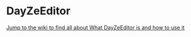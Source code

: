 # DayZeEditor
[Jump to the wiki to find all about What DayZeEditor is and how to use it](https://github.com/Shawminator/DayZeEditor/wiki)
